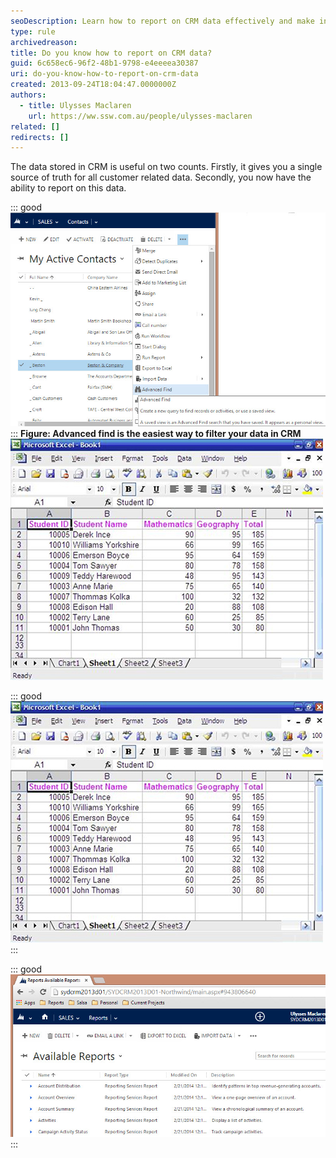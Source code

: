 ```yaml
---
seoDescription: Learn how to report on CRM data effectively and make informed decisions with actionable insights.
type: rule
archivedreason:
title: Do you know how to report on CRM data?
guid: 6c658ec6-96f2-48b1-9798-e4eeeea30387
uri: do-you-know-how-to-report-on-crm-data
created: 2013-09-24T18:04:47.0000000Z
authors:
  - title: Ulysses Maclaren
    url: https://ww.ssw.com.au/people/ulysses-maclaren
related: []
redirects: []
---
```


The data stored in CRM is useful on two counts. Firstly, it gives you a single source of truth for all customer related data. Secondly, you now have the ability to report on this data.

<!--endintro-->

::: good  
![](CRMAdvancedFind.jpg)  
:::
**Figure: Advanced find is the easiest way to filter your data in CRM**
![](report-crm-bad.jpg)

::: good  
![Figure: Good Example - You use Advanced Find | Export to Excel, but you’ll always have to re-create your reports each time you need the information. This is fine if you only need the information for a one off purpose like a quick mail out](report-crm-bad.jpg)  
:::

::: good  
![Figure: Better Example - The better way to do it is through CRM 2013 reports (built in SQL Reporting Services), as this gives you a reusable report you can come back to every time you need it](report-crm-good.jpg)  
:::
